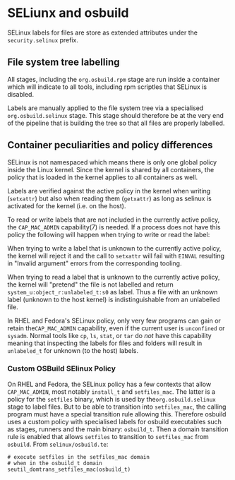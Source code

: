 # SELiunx and osbuild

SELinux labels for files are store as extended attributes under the
`security.selinux` prefix.

## File system tree labelling
All stages, including the `org.osbuild.rpm` stage are run inside a
container which will indicate to all tools, including rpm scriptles
that SELinux is disabled.

Labels are manually applied to the file system tree via a specialised
`org.osbuild.selinux` stage. This stage should therefore be at the
very end of the pipeline that is building the tree so that all files
are properly labelled.

## Container peculiarities and policy differences

SELinux is not namespaced which means there is only one global
policy inside the Linux kernel. Since the kernel is shared by all
containers, the policy that is loaded in the kernel applies to all
containers as well.

Labels are verified against the active policy in the kernel when
writing (`setxattr`) but also when reading them (`getxattr`) as
long as selinux is activated for the kernel (i.e. on the host).

To read or write labels that are not included in the currently
active policy, the `CAP_MAC_ADMIN` capability(7) is needed. If
a process does not have this policy the following will happen
when trying to write or read the label:

When trying to write a label that is unknown to the currently
active policy, the kernel will reject it and the call to
`setxattr` will fail with `EINVAL` resulting in "Invalid argument"
errors from the corresponding tooling.

When trying to read a label that is unknown to the currently
active policy, the kernel will "pretend" the file is not labelled and
return `system_u:object_r:unlabeled_t:s0` as label. Thus a file with
an unknown label (unknown to the host kernel) is indistinguishable
from an unlabelled file.

In RHEL and Fedora's SELinux policy, only very few programs can
gain or retain the`CAP_MAC_ADMIN` capability, even if the current
user is `unconfined` or `sysadm`. Normal tools like `cp`, `ls`,
`stat`, or `tar` do *not* have this capability meaning that
inspecting the labels for files and folders will result in
`unlabeled_t` for unknown (to the host) labels.

### Custom OSBuild SElinux Policy

On RHEL and Fedora, the SELinux policy has a few contexts that
allow `CAP_MAC_ADMIN`, most notably `install_t` and `setfiles_mac`.
The latter is a policy for the `setfiles` binary, which is used
by the`org.osbuild.selinux` stage to label files. But to be able
to transition into `setfiles_mac`, the calling program must have a
special transition rule allowing this. Therefore osbuild uses a
custom policy with specialised labels for osbuild executables such
as stages, runners and the main binary: `osbuild_t`. Then a domain
transition rule is enabled that allows `setfiles` to transition to
`setfiles_mac` from `osbuild`. From `selinux/osbuild.te`:

    # execute setfiles in the setfiles_mac domain
    # when in the osbuild_t domain
    seutil_domtrans_setfiles_mac(osbuild_t)
